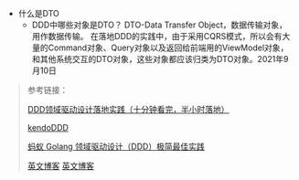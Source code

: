 
- 什么是DTO
  - DDD中哪些对象是DTO？ DTO-Data Transfer Object，数据传输对象，用作数据传输。 在落地DDD的实践中，由于采用CQRS模式，所以会有大量的Command对象、Query对象以及返回给前端用的ViewModel对象，和其他系统交互的DTO对象，这些对象都应该归类为DTO对象。2021年9月10日



> 参考链接：
>
> [DDD领域驱动设计落地实践（十分钟看完，半小时落地）](https://www.cnblogs.com/dennyzhangdd/p/14376904.html "DDD领域驱动设计落地实践（十分钟看完，半小时落地）")
> 
> [kendoDDD](https://github.com/KendoCross/kendoDDD "kendoDDD")
> 
> [蚂蚁 Golang 领域驱动设计（DDD）极简最佳实践](https://juejin.cn/post/7226556923238203429 "蚂蚁 Golang 领域驱动设计（DDD）极简最佳实践")
> 
> [英文博客](URL "英文博客")
> [英文博客](URL "英文博客")
